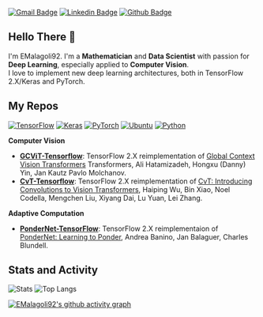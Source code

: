 
[![Gmail Badge](https://img.shields.io/badge/Gmail-D14836?style=for-the-badge&logo=gmail&logoColor=white)](mailto:emala.892@gmail.com) 
[![Linkedin Badge](https://img.shields.io/badge/LinkedIn-0077B5?style=for-the-badge&logo=linkedin&logoColor=white)](https://www.linkedin.com/in/emanuele-malagoli-93bbb91a8/) [![Github Badge](https://img.shields.io/badge/GitHub-100000?style=for-the-badge&logo=github&logoColor=white&color=lightgrey)](https://www.github.com/EMalagoli92/)
## Hello There 👋 
I'm EMalagoli92. I'm a **Mathematician** and **Data Scientist** with passion for **Deep Learning**, especially applied to **Computer Vision**.\
I love to implement new deep learning architectures, both in TensorFlow 2.X/Keras and PyTorch.

## My Repos
[![TensorFlow](https://img.shields.io/badge/TensorFlow-%23FF6F00.svg?style=for-the-badge&logo=TensorFlow&logoColor=white)](https://www.tensorflow.org/)
[![Keras](https://img.shields.io/badge/Keras-%23D00000.svg?style=for-the-badge&logo=Keras&logoColor=white)](https://keras.io/)
[![PyTorch](https://img.shields.io/badge/PyTorch-EE4C2C?style=for-the-badge&logo=pytorch&logoColor=white)](https://pytorch.org/)
[![Ubuntu](https://img.shields.io/badge/Ubuntu-E95420?style=for-the-badge&logo=ubuntu&logoColor=white&color=blueviolet)](https://ubuntu.com/)
[![Python](https://img.shields.io/badge/python-3670A0?style=for-the-badge&logo=python&logoColor=ffdd54)](https://www.python.org/)

**Computer Vision**
- [**GCViT-Tensorflow**](https://github.com/EMalagoli92/GCViT-TensorFlow): TensorFlow 2.X reimplementation of [Global Context Vision Transformers](https://arxiv.org/pdf/2206.09959.pdf) Transformers, Ali Hatamizadeh, Hongxu (Danny) Yin, Jan Kautz Pavlo Molchanov. 
- [**CvT-Tensorflow**](https://github.com/EMalagoli92/CvT-TensorFlow): TensorFlow 2.X reimplementation of [CvT: Introducing Convolutions to Vision Transformers](https://arxiv.org/abs/2103.15808), Haiping Wu, Bin Xiao, Noel Codella, Mengchen Liu, Xiyang Dai, Lu Yuan, Lei Zhang. 

**Adaptive Computation**
- [**PonderNet-TensorFlow**](https://github.com/EMalagoli92/PonderNet-TensorFlow): TensorFlow 2.X reimplementaion of [PonderNet: Learning to Ponder](https://arxiv.org/abs/2107.05407), Andrea Banino, Jan Balaguer, Charles Blundell.

## Stats and Activity
![Stats](https://github-readme-stats.vercel.app/api?username=EMalagoli92&title_color=FA8C00&icon_color=CC5160&text_color=949CA5&bg_color=00000000&show_icons=true&hide_border=true&hide_rank=true&custom_title=Stats&disable_animations=false) ![Top Langs](https://github-readme-stats.vercel.app/api/top-langs/?username=EMalagoli92&layout=compact&bg_color=00000000&hide_border=true&title_color=FA8C00)

[![EMalagoli92's github activity graph](https://activity-graph.herokuapp.com/graph?username=EMalagoli92&theme=gotham&bg_color=00000000&hide_border=true&custom_title=Contribution-Graph)](https://github.com/ashutosh00710/github-readme-activity-graph)
